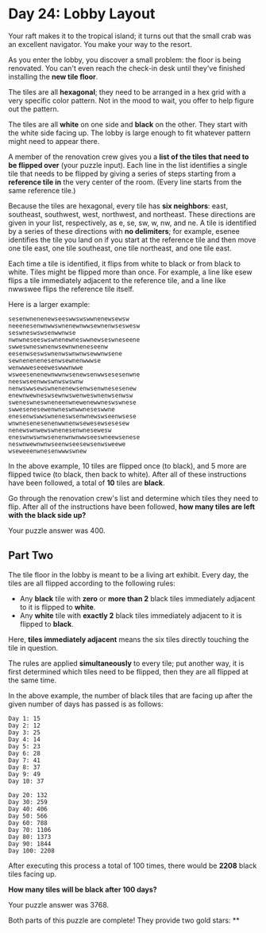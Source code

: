 # Day 24: Lobby Layout

Your raft makes it to the tropical island; it turns out that the small crab was an excellent navigator. You make your
way to the resort.

As you enter the lobby, you discover a small problem: the floor is being renovated. You can't even reach the check-in
desk until they've finished installing the **new tile floor**.

The tiles are all **hexagonal**; they need to be arranged in a hex grid with a very specific color pattern. Not in the
mood to wait, you offer to help figure out the pattern.

The tiles are all **white** on one side and **black** on the other. They start with the white side facing up. The lobby
is large enough to fit whatever pattern might need to appear there.

A member of the renovation crew gives you a **list of the tiles that need to be flipped over** (your puzzle input). Each
line in the list identifies a single tile that needs to be flipped by giving a series of steps starting from a
**reference tile in** the very center of the room. (Every line starts from the same reference tile.)

Because the tiles are hexagonal, every tile has **six neighbors**: east, southeast, southwest, west, northwest, and
northeast. These directions are given in your list, respectively, as e, se, sw, w, nw, and ne. A tile is identified by a
series of these directions with **no delimiters**; for example, esenee identifies the tile you land on if you start at
the reference tile and then move one tile east, one tile southeast, one tile northeast, and one tile east.

Each time a tile is identified, it flips from white to black or from black to white. Tiles might be flipped more than
once. For example, a line like esew flips a tile immediately adjacent to the reference tile, and a line like nwwswee
flips the reference tile itself.

Here is a larger example:

```
sesenwnenenewseeswwswswwnenewsewsw
neeenesenwnwwswnenewnwwsewnenwseswesw
seswneswswsenwwnwse
nwnwneseeswswnenewneswwnewseswneseene
swweswneswnenwsewnwneneseenw
eesenwseswswnenwswnwnwsewwnwsene
sewnenenenesenwsewnenwwwse
wenwwweseeeweswwwnwwe
wsweesenenewnwwnwsenewsenwwsesesenwne
neeswseenwwswnwswswnw
nenwswwsewswnenenewsenwsenwnesesenew
enewnwewneswsewnwswenweswnenwsenwsw
sweneswneswneneenwnewenewwneswswnese
swwesenesewenwneswnwwneseswwne
enesenwswwswneneswsenwnewswseenwsese
wnwnesenesenenwwnenwsewesewsesesew
nenewswnwewswnenesenwnesewesw
eneswnwswnwsenenwnwnwwseeswneewsenese
neswnwewnwnwseenwseesewsenwsweewe
wseweeenwnesenwwwswnew
```

In the above example, 10 tiles are flipped once (to black), and 5 more are flipped twice (to black, then back to white).
After all of these instructions have been followed, a total of **10** tiles are **black**.

Go through the renovation crew's list and determine which tiles they need to flip. After all of the instructions have
been followed, **how many tiles are left with the black side up?**

Your puzzle answer was 400.

## Part Two

The tile floor in the lobby is meant to be a living art exhibit. Every day, the tiles are all flipped according to the
following rules:

* Any **black** tile with **zero** or **more than 2** black tiles immediately adjacent to it is flipped to **white**.
* Any **white** tile with **exactly 2** black tiles immediately adjacent to it is flipped to **black**.

Here, **tiles immediately adjacent** means the six tiles directly touching the tile in question.

The rules are applied **simultaneously** to every tile; put another way, it is first determined which tiles need to be
flipped, then they are all flipped at the same time.

In the above example, the number of black tiles that are facing up after the given number of days has passed is as
follows:

```
Day 1: 15
Day 2: 12
Day 3: 25
Day 4: 14
Day 5: 23
Day 6: 28
Day 7: 41
Day 8: 37
Day 9: 49
Day 10: 37

Day 20: 132
Day 30: 259
Day 40: 406
Day 50: 566
Day 60: 788
Day 70: 1106
Day 80: 1373
Day 90: 1844
Day 100: 2208
```

After executing this process a total of 100 times, there would be **2208** black tiles facing up.

**How many tiles will be black after 100 days?**

Your puzzle answer was 3768.

Both parts of this puzzle are complete! They provide two gold stars: **

